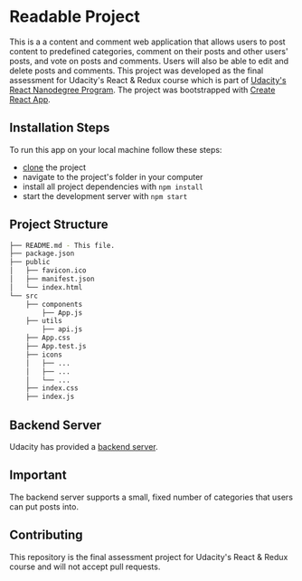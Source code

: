 # Readable Project

This is a a content and comment web application that allows users to post content to predefined categories, comment on their posts and other users' posts, and vote on posts and comments. Users will also be able to edit and delete posts and comments.
This project was developed as the final assessment for Udacity's React & Redux course which is part of [Udacity's React Nanodegree Program](https://www.udacity.com/course/react-nanodegree--nd019). The project was bootstrapped with [Create React App](https://github.com/facebookincubator/create-react-app).

## Installation Steps

To run this app on your local machine follow these steps:

* [clone](https://help.github.com/articles/cloning-a-repository/) the project
* navigate to the project's folder in your computer
* install all project dependencies with `npm install`
* start the development server with `npm start`

## Project Structure
```bash
├── README.md - This file.
├── package.json
├── public
│   ├── favicon.ico
│   ├── manifest.json
│   └── index.html
└── src
    ├── components
        ├── App.js
    ├── utils
        ├── api.js
    ├── App.css    
    ├── App.test.js
    ├── icons
    │   ├── ...
    │   ├── ...
    │   └── ...
    ├── index.css
    ├── index.js
```

## Backend Server

Udacity has provided a [backend server](https://github.com/udacity/reactnd-project-readable-starter).

## Important

The backend server supports a small, fixed number of categories that users can put posts into.

## Contributing

This repository is the final assessment project for Udacity's React & Redux course and will not accept pull requests.
